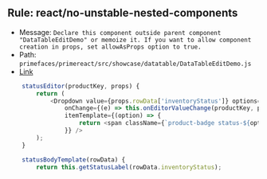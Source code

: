 ## Rule: react/no-unstable-nested-components
- Message: `Declare this component outside parent component "DataTableEditDemo" or memoize it. If you want to allow component creation in props, set allowAsProps option to true.`
- Path: `primefaces/primereact/src/showcase/datatable/DataTableEditDemo.js`
- [Link](https://github.com/primefaces/primereact/blob/HEAD/src/showcase/datatable/DataTableEditDemo.js#L160-L162)
```js
    statusEditor(productKey, props) {
        return (
            <Dropdown value={props.rowData['inventoryStatus']} options={this.statuses} optionLabel="label" optionValue="value"
                onChange={(e) => this.onEditorValueChange(productKey, props, e.value)} style={{ width: '100%' }} placeholder="Select a Status"
                itemTemplate={(option) => {
                    return <span className={`product-badge status-${option.value.toLowerCase()}`}>{option.label}</span>
                }} />
        );
    }

    statusBodyTemplate(rowData) {
        return this.getStatusLabel(rowData.inventoryStatus);
```
